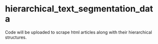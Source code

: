 # hierarchical_text_segmentation_data
Code will be uploaded to scrape html articles along with their hierarchical structures.
